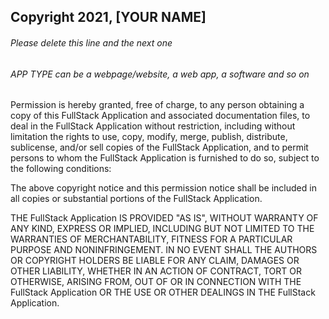 ## Copyright 2021, [YOUR NAME]

###### Please delete this line and the next one
###### APP TYPE can be a webpage/website, a web app, a software and so on

Permission is hereby granted, free of charge, to any person obtaining a copy of this FullStack Application and associated documentation files, to deal in the FullStack Application without restriction, including without limitation the rights to use, copy, modify, merge, publish, distribute, sublicense, and/or sell copies of the FullStack Application, and to permit persons to whom the FullStack Application is furnished to do so, subject to the following conditions:

The above copyright notice and this permission notice shall be included in all copies or substantial portions of the FullStack Application.

THE FullStack Application IS PROVIDED "AS IS", WITHOUT WARRANTY OF ANY KIND, EXPRESS OR IMPLIED, INCLUDING BUT NOT LIMITED TO THE WARRANTIES OF MERCHANTABILITY, FITNESS FOR A PARTICULAR PURPOSE AND NONINFRINGEMENT. IN NO EVENT SHALL THE AUTHORS OR COPYRIGHT HOLDERS BE LIABLE FOR ANY CLAIM, DAMAGES OR OTHER LIABILITY, WHETHER IN AN ACTION OF CONTRACT, TORT OR OTHERWISE, ARISING FROM, OUT OF OR IN CONNECTION WITH THE FullStack Application OR THE USE OR OTHER DEALINGS IN THE FullStack Application.
